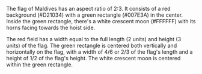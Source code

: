 The flag of Maldives has an aspect ratio of 2:3. It consists of a red background (#D21034) with a green rectangle (#007E3A) in the center. Inside the green rectangle, there's a white crescent moon (#FFFFFF) with its horns facing towards the hoist side.

The red field has a width equal to the full length (2 units) and height (3 units) of the flag. The green rectangle is centered both vertically and horizontally on the flag, with a width of 4/6 or 2/3 of the flag's length and a height of 1/2 of the flag's height. The white crescent moon is centered within the green rectangle.